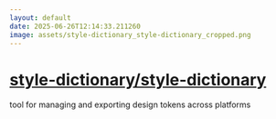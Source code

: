 ```yaml
---
layout: default
date: 2025-06-26T12:14:33.211260
image: assets/style-dictionary_style-dictionary_cropped.png
---
```


# [style-dictionary/style-dictionary](https://github.com/style-dictionary/style-dictionary)

tool for managing and exporting design tokens across platforms
